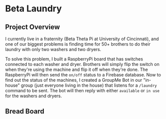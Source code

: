 # Beta Laundry


## Project Overview

I currently live in a fraternity (Beta Theta Pi at University of Cincinnati), and one of our biggest problems is finding time for 50+ brothers to do their laundry with only two washers and two dryers. 

To solve this problem, I built a RaspberryPi board that has switches connected to each washer and dryer. Brothers will simply flip the switch on when they're using the machine and flip it off when they're done. The RaspberryPi will then send the `on/off` status to a Firebase database. Now to find out the status of the machines, I created a GroupMe Bot in our "in-house" group (just everyone living in the house) that listens for a `/laundry` command to be sent. The bot will then reply with either `available` or `in use` for the washers and dryers. 


## Bread Board


